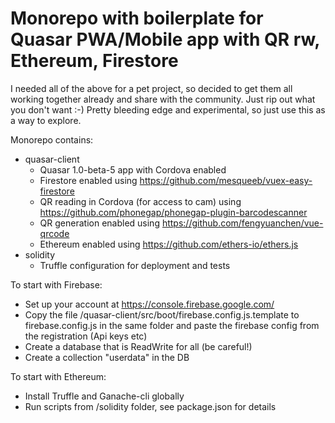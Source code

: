 # Monorepo with boilerplate for Quasar PWA/Mobile app with QR rw, Ethereum, Firestore

I needed all of the above for a pet project, so decided to get them all working together already and share with the community. Just rip out what you don't want :-) 
Pretty bleeding edge and experimental, so just use this as a way to explore. 

Monorepo contains:
- quasar-client
    - Quasar 1.0-beta-5 app with Cordova enabled
    - Firestore enabled using https://github.com/mesqueeb/vuex-easy-firestore
    - QR reading in Cordova (for access to cam) using https://github.com/phonegap/phonegap-plugin-barcodescanner
    - QR generation enabled using https://github.com/fengyuanchen/vue-qrcode
    - Ethereum enabled using https://github.com/ethers-io/ethers.js
- solidity
    - Truffle configuration for deployment and tests

To start with Firebase:
- Set up your account at https://console.firebase.google.com/
- Copy the file /quasar-client/src/boot/firebase.config.js.template to firebase.config.js in the same folder and paste the firebase config from the registration (Api keys etc)
- Create a database that is ReadWrite for all (be careful!)
- Create a collection "userdata" in the DB

To start with Ethereum:
- Install Truffle and Ganache-cli globally
- Run scripts from /solidity folder, see package.json for details
